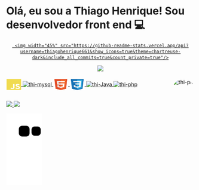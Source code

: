 # Olá, eu sou a Thiago Henrique! Sou desenvolvedor front end 💻
<div align="center">
  <a href="https://github.com/thiagohenrique661">
 
     <img width="45%" src="https://github-readme-stats.vercel.app/api?username=thiagohenrique661&show_icons=true&theme=chartreuse-dark&include_all_commits=true&count_private=true"/>
  <img width="45%" src="https://github-readme-stats.vercel.app/api/top-langs/?username=thiagohenrique661&layout=compact&langs_count=7&theme=chartreuse-dark"/>
</div>
<div style="display: inline_block"><br>
  <img align="center" alt="thi-Js" height="30" width="40" src="https://raw.githubusercontent.com/devicons/devicon/master/icons/javascript/javascript-plain.svg">
  <img align="center" alt="thi-mysql" height="30" width="40" src="https://cdn.jsdelivr.net/gh/devicons/devicon/icons/mysql/mysql-original.svg">
  <img align="center" alt="thi-HTML" height="30" width="40" src="https://raw.githubusercontent.com/devicons/devicon/master/icons/html5/html5-original.svg">
  <img align="center" alt="thi-CSS" height="30" width="40" src="https://raw.githubusercontent.com/devicons/devicon/master/icons/css3/css3-original.svg">
  <img align="center" alt="thi-Java" height="30" width="40" src="https://cdn.jsdelivr.net/gh/devicons/devicon/icons/java/java-original-wordmark.svg">
  <img align="center" alt="thi-php" height="30" width="40" src="https://cdn.jsdelivr.net/gh/devicons/devicon/icons/php/php-plain.svg">
  <img align="right" alt="thi-pic" height="150" style="border-radius:50px;"         src="https://media.discordapp.net/attachments/751152263220691007/1029087664944721930/thi2.png?width=540&height=540">
  
</div>
  
  ##
 
<div> 

 <a href="https://discord.gg/VDSVDY8F42" target="_blank"><img src="https://img.shields.io/badge/Discord-7289DA?style=for-the-badge&logo=discord&logoColor=white" target="_blank">
  </a> 
  <a href="https://www.linkedin.com/in/thiago-henrique-71353719b" target="_blank"><img src="https://img.shields.io/badge/-LinkedIn-%230077B5?style=for-the-badge&logo=linkedin&logoColor=white" target="_blank">
  </a> 
  
 ![Snake animation](https://github.com/thiagohenrique661/thiagohenrique661/blob/output/github-contribution-grid-snake.svg)
  
 
  </div> 
